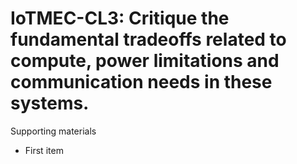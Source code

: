 # IoTMEC-CL3:  	Critique the fundamental tradeoffs related to compute, power limitations and communication needs in these systems.	 

Supporting materials

* First item
